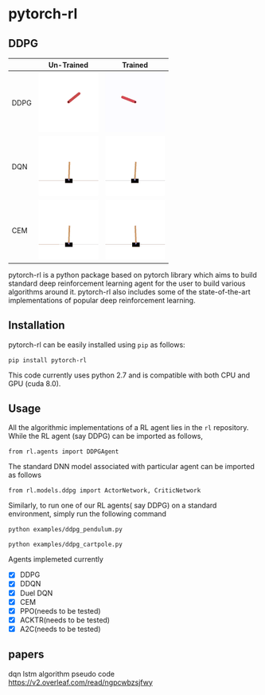 # pytorch-rl
## DDPG 

| | Un-Trained | Trained |
|----|--------------|------|
|DDPG|![pendulum untrained](/assets/pendulum_untrained.gif)  |![pendulum trained](/assets/pendulum_trained.gif)
|DQN|![cartpole untrained](/assets/cartpole_untrained.gif)  | ![cartpole trained](/assets/cartpole_trained.gif)
|CEM|![cartpole untrained](/assets/cem_untrained.gif)  | ![cartpole trained](/assets/cem_trained.gif)

pytorch-rl is a python package based on pytorch library which aims to build standard deep reinforcement learning agent for the user to build various algorithms around it. pytorch-rl also includes some of the state-of-the-art implementations of popular deep reinforcement learning. 
## Installation
pytorch-rl can be easily installed using `pip`  as follows: 
```
pip install pytorch-rl
```
This code currently uses python 2.7 and is compatible with both CPU and GPU (cuda 8.0). 
## Usage
All the algorithmic implementations of a RL agent lies in the `rl` repository. While the RL agent (say DDPG) can be imported as follows, 
```
from rl.agents import DDPGAgent
```
The standard DNN model associated with particular agent can be imported as follows
```
from rl.models.ddpg import ActorNetwork, CriticNetwork
```
Similarly, to run one of our RL agents( say DDPG) on a standard environment, simply run the following command 
```
python examples/ddpg_pendulum.py
```
```
python examples/ddpg_cartpole.py
```
Agents implemeted currently
- [x] DDPG 
- [x] DDQN
- [x] Duel DQN
- [x] CEM
- [x] PPO(needs to be tested) 
- [x] ACKTR(needs to be tested) 
- [x] A2C(needs to be tested)

## papers
dqn lstm algorithm pseudo code
https://v2.overleaf.com/read/ngpcwbzsjfwy


